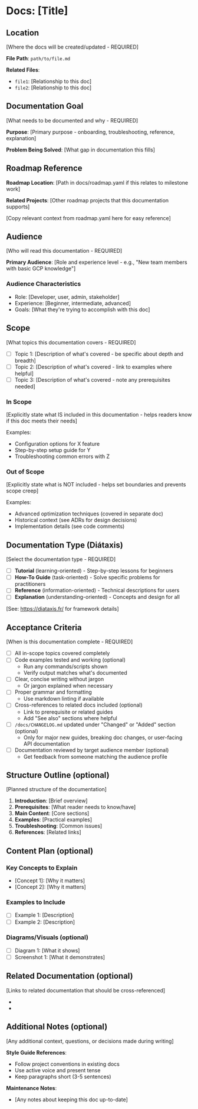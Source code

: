 # Docs: [Title]

## Location

[Where the docs will be created/updated - REQUIRED]

**File Path**: `path/to/file.md`

**Related Files**:
- `file1`: [Relationship to this doc]
- `file2`: [Relationship to this doc]

## Documentation Goal

[What needs to be documented and why - REQUIRED]

**Purpose**: [Primary purpose - onboarding, troubleshooting, reference, explanation]

**Problem Being Solved**: [What gap in documentation this fills]

## Roadmap Reference

**Roadmap Location**: [Path in docs/roadmap.yaml if this relates to milestone work]

**Related Projects**: [Other roadmap projects that this documentation supports]

[Copy relevant context from roadmap.yaml here for easy reference]

## Audience

[Who will read this documentation - REQUIRED]

**Primary Audience**: [Role and experience level - e.g., "New team members with basic GCP knowledge"]

### Audience Characteristics
- Role: [Developer, user, admin, stakeholder]
- Experience: [Beginner, intermediate, advanced]
- Goals: [What they're trying to accomplish with this doc]

## Scope

[What topics this documentation covers - REQUIRED]

- [ ] Topic 1: [Description of what's covered - be specific about depth and breadth]
- [ ] Topic 2: [Description of what's covered - link to examples where helpful]
- [ ] Topic 3: [Description of what's covered - note any prerequisites needed]

### In Scope
[Explicitly state what IS included in this documentation - helps readers know if this doc meets their needs]

Examples:
- Configuration options for X feature
- Step-by-step setup guide for Y
- Troubleshooting common errors with Z

### Out of Scope
[Explicitly state what is NOT included - helps set boundaries and prevents scope creep]

Examples:
- Advanced optimization techniques (covered in separate doc)
- Historical context (see ADRs for design decisions)
- Implementation details (see code comments)

## Documentation Type (Diátaxis)

[Select the documentation type - REQUIRED]

- [ ] **Tutorial** (learning-oriented) - Step-by-step lessons for beginners
- [ ] **How-To Guide** (task-oriented) - Solve specific problems for practitioners
- [ ] **Reference** (information-oriented) - Technical descriptions for users
- [ ] **Explanation** (understanding-oriented) - Concepts and design for all

[See: https://diataxis.fr/ for framework details]

## Acceptance Criteria

[When is this documentation complete - REQUIRED]

- [ ] All in-scope topics covered completely
- [ ] Code examples tested and working (optional)
  - Run any commands/scripts shown
  - Verify output matches what's documented
- [ ] Clear, concise writing without jargon
  - Or jargon explained when necessary
- [ ] Proper grammar and formatting
  - Use markdown linting if available
- [ ] Cross-references to related docs included (optional)
  - Link to prerequisite or related guides
  - Add "See also" sections where helpful
- [ ] `/docs/CHANGELOG.md` updated under "Changed" or "Added" section (optional)
  - Only for major new guides, breaking doc changes, or user-facing API documentation
- [ ] Documentation reviewed by target audience member (optional)
  - Get feedback from someone matching the audience profile

## Structure Outline (optional)

[Planned structure of the documentation]

1. **Introduction**: [Brief overview]
2. **Prerequisites**: [What reader needs to know/have]
3. **Main Content**: [Core sections]
4. **Examples**: [Practical examples]
5. **Troubleshooting**: [Common issues]
6. **References**: [Related links]

## Content Plan (optional)

### Key Concepts to Explain
- [Concept 1]: [Why it matters]
- [Concept 2]: [Why it matters]

### Examples to Include
- [ ] Example 1: [Description]
- [ ] Example 2: [Description]

### Diagrams/Visuals (optional)
- [ ] Diagram 1: [What it shows]
- [ ] Screenshot 1: [What it demonstrates]

## Related Documentation (optional)

[Links to related documentation that should be cross-referenced]

- [Doc 1]: [Relationship]
- [Doc 2]: [Relationship]

## Additional Notes (optional)

[Any additional context, questions, or decisions made during writing]

**Style Guide References**:
- Follow project conventions in existing docs
- Use active voice and present tense
- Keep paragraphs short (3-5 sentences)

**Maintenance Notes**:
- [Any notes about keeping this doc up-to-date]
